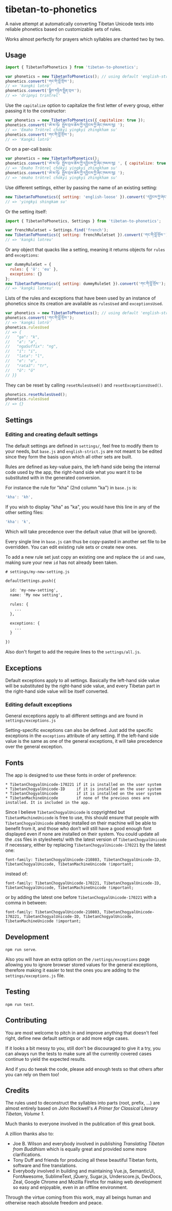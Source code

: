 # tibetan-to-phonetics

A naive attempt at automatically converting Tibetan Unicode texts into
reliable phonetics based on customizable sets of rules.

Works almost perfectly for prayers which syllables are chanted two by two.

Usage
-----------

```js
import { TibetanToPhonetics } from 'tibetan-to-phonetics';

var phonetics = new TibetanToPhonetics(); // using default 'english-strict'
phonetics.convert('གང་གི་བློ་གྲོས་');
// => 'kangki lotrö'
phonetics.convert('སྒྲིབ་གཉིས་སྤྲིན་བྲལ་');
// => 'dripnyi trintrel'
```
Use the `capitalize` option to capitalize the first letter of every group,
either passing it to the constructor:
```js
var phonetics = new TibetanToPhonetics({ capitalize: true });
phonetics.convert('ཨེ་མ་ཧོཿ སྤྲོས་བྲལ་ཆོས་ཀྱི་དབྱིངས་ཀྱི་ཞིང་ཁམས་སུ༔ ');
// => 'Émaho Trötrel chökyi yingkyi zhingkham su'
phonetics.convert('གང་གི་བློ་གྲོས་');
// => 'Kangki lotrö'
```
Or on a per-call basis:
```js
var phonetics = new TibetanToPhonetics();
phonetics.convert('ཨེ་མ་ཧོཿ སྤྲོས་བྲལ་ཆོས་ཀྱི་དབྱིངས་ཀྱི་ཞིང་ཁམས་སུ༔ ', { capitalize: true });
// => 'Émaho Trötrel chökyi yingkyi zhingkham su'
phonetics.convert('ཨེ་མ་ཧོཿ སྤྲོས་བྲལ་ཆོས་ཀྱི་དབྱིངས་ཀྱི་ཞིང་ཁམས་སུ༔ ');
// => 'émaho trötrel chökyi yingkyi zhingkham su'
```
Use different settings, either by passing the name of an existing setting:
```js
new TibetanToPhonetics({ setting: 'english-loose' }).convert('དབྱིངས་ཀྱི་ཞིང་ཁམས་སུ');
// => 'yingkyi shingkam su'

```
Or the setting itself:
```js
import { TibetanToPhonetics, Settings } from 'tibetan-to-phonetics';

var frenchRuletset = Settings.find('french');
new TibetanToPhonetics({ setting: frenchRuletset }).convert('གང་གི་བློ་གྲོས་');
// => 'kangki lotreu'
```
Or any object that quacks like a setting, meaning it returns objects for `rules` and `exceptions`:
```js
var dummyRuleSet = {
  rules: { 'ö': 'eu' },
  exceptions: {}
};
new TibetanToPhonetics({ setting: dummyRuleSet }).convert('གང་གི་བློ་གྲོས་');
// => 'kangki lotreu'
```

Lists of the rules and exceptions that have been used by an instance of phonetics
since its creation are available as `rulesUsed` and `exceptionsUsed`.
```js
var phonetics = new TibetanToPhonetics(); // using default 'english-strict'
phonetics.convert('གང་གི་བློ་གྲོས་');
// => 'kangki lotrö'
phonetics.rulesUsed
// => {
//   "ga": "k",
//   "a": "a",
//   "ngaSuffix": "ng",
//   "i": "i",
//   "lata": "l",
//   "o": "o",
//   "rata3": "tr",
//   "ö": "ö"
// }}
```
They can be reset by calling `resetRulesUsed()` and `resetExceptionsUsed()`.
```js
phonetics.resetRulesUsed();
phonetics.rulesUsed
// => {}
```

Settings
-----------

### Editing and creating default settings

The default settings are defined in `settings/`, feel free to modify them to
your needs, but `base.js` and `english-strict.js` are not meant to be edited
since they form the basis upon which all other sets are built.

Rules are defined as key-value pairs, the left-hand side being the internal
code used by the app, the right-hand side what you want it to be substituted
with in the generated conversion.

For instance the rule for "kha" (2nd column "ka") in `base.js` is:
```js
'kha': 'kh',
```

If you wish to display "kha" as "ka", you would have this line in any of the
other setting files:
```js
'kha': 'k',
```
Which will take precedence over the default value (that will be ignored).

Every single line in `base.js` can thus be copy-pasted in another set file
to be overridden. You can edit existing rule sets or create new ones.

To add a new rule set just copy an existing one and replace the `id` and
`name`, making sure your new `id` has not already been taken.
```html
# settings/my-new-setting.js

defaultSettings.push({

  id: 'my-new-setting',
  name: 'My new setting',

  rules: {
    ...
  },

  exceptions: {
    ...
  }

})
```

Also don't forget to add the require lines to the  `settings/all.js`.

Exceptions
-----------

Default exceptions apply to all settings. Basically the left-hand
side value will be substituted by the right-hand side value, and every Tibetan
part in the right-hand side value will be itself converted.

### Editing default exceptions

General exceptions apply to all different settings and are found in
`settings/exceptions.js`

Setting-specific exceptions can also be defined. Just add the specific
exceptions in the `exceptions` attribute of any setting. If the left-hand side
value is the same as one of the general exceptions, it will take precedence
over the general exception.

Fonts
-----------

The app is designed to use these fonts in order of preference:
```
* TibetanChogyalUnicode-170221 if it is installed on the user system
* TibetanChogyalUnicode-ID     if it is installed on the user system
* TibetanChogyalUnicode        if it is installed on the user system
* TibetanMachineUnicode        if none of the previous ones are installed. It is included in the app.
```

Since I believe `TibetanChogyalUnicode` is copyrighted but `TibetanMachineUnicode` is free to use, this should ensure that people with `TibetanChogyalUnicode` already installed on their machine will be able to benefit from it, and those who don’t will still have a good enough font displayed even if none are installed on their system.
You could update all the .css files in stylesheets/ with the latest version of `TibetanChogyalUnicode` if necessary, either by replacing `TibetanChogyalUnicode-170221` by the latest one:
```
font-family: TibetanChogyalUnicode-210803, TibetanChogyalUnicode-ID, TibetanChogyalUnicode, TibetanMachineUnicode !important;
```
instead of:
```
font-family: TibetanChogyalUnicode-170221, TibetanChogyalUnicode-ID, TibetanChogyalUnicode, TibetanMachineUnicode !important;
```
or by adding the latest one before `TibetanChogyalUnicode-170221` with a comma in between:
```
font-family: TibetanChogyalUnicode-210803, TibetanChogyalUnicode-170221, TibetanChogyalUnicode-ID, TibetanChogyalUnicode, TibetanMachineUnicode !important;
```

Development
-----------

`npm run serve`.

Also you will have an extra option on the `/settings/exceptions` page allowing
you to ignore browser stored values for the general exceptions, therefore making
it easier to test the ones you are adding to the `settings/exceptions.js` file.

Testing
-----------

`npm run test`.

Contributing
------------

You are most welcome to pitch in and improve anything that doesn't feel right,
define new default settings or add more edge cases.

If it looks a bit messy to you, still don't be discouraged to give it a try,
you can always run the tests to make sure all the currently covered cases
continue to yield the expected results.

And if you do tweak the code, please add enough tests so that others after you
can rely on them too!

Credits
-----------

The rules used to deconstruct the syllables into parts (root, prefix, ...)
are almost entirely based on John Rockwell's *A Primer for Classical Literary
Tibetan, Volume 1*.

Much thanks to everyone involved in the publication of
this great book.

A zillion thanks also to:

* Joe B. Wilson and everybody involved in publishing *Translating Tibetan from
  Buddhism* which is equally great and provided some more clarifications.
* Tony Duff and friends for producing all these beautiful Tibetan fonts,
  software and fine translations.
* Everybody involved in building and maintaining Vue.js, SemanticUI, FontAwesome,
  SublimeText, jQuery, Sugar.js, Underscore.js, DevDocs, Zeal, Google Chrome
  and Mozilla Firefox for making web development so easy and enjoyable, even in
  an offline environment.

Through the virtue coming from this work, may all beings human and
otherwise reach absolute freedom and peace.
